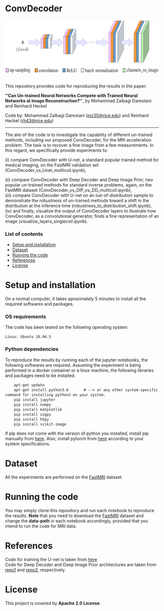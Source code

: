 # ConvDecoder

<p align="center"><img src="./ConvDecoder_architecture/ConvDecoder.JPG" width="650" height="175"></p>

<br>
This repository provides code for reproducing the results in the paper:

**''Can Un-trained Neural Networks Compete with Trained Neural Networks at Image Reconstruction?''**, by Mohammad Zalbagi Darestani and Reinhard Heckel

Code by: Mohammad Zalbagi Darestani (mz35@rice.edu) and Reinhard Heckel (rh43@rice.edu)
***

The aim of the code is to investigate the capability of different un-trained methods, including our proposed ConvDecoder, for the MRI acceleration problem. The task is to recover a fine image from a few measurements. In this regard, we specifically provide experiments to: 

(i) compare ConvDecoder with U-net, a standard popular trained method for medical imaging, on the FastMRI validation set (ConvDecoder_vs_Unet_multicoil.ipynb), 

(ii) compare ConvDecoder with Deep Decoder and Deep Image Prior, two popular un-trained methods for standard inverse problems, again, on the FastMRI dataset (ConvDecoder_vs_DIP_vs_DD_multicoil.ipynb), <br>
(iii) compare ConvDecoder with U-net on an out-of-distribution sample to demonstrate the robustness of un-trained methods toward a shift in the distribution at the inference time (robustness_to_distribution_shift.ipynb), <br> 
(iv) and finally, visualize the output of ConvDecoder layers to illustrate how ConvDecoder, as a convolutional generator, finds a fine representation of an image (visualize_layers_singlecoil.ipynb).

### List of contents
* [Setup and installation](Setup-and-installation) <br>
* [Dataset](#Dataset) <br>
* [Running the code](#Running-the-code) <br>
* [References](#References) <br>
* [License](#License)

# Setup and installation
On a normal computer, it takes aproximately 5 minutes to install all the required softwares and packages.

### OS requirements
The code has been tested on the following operating system:

	Linux: Ubuntu 16.04.5

### Python dependencies
To reproduce the results by running each of the jupyter notebooks, the following softwares are required. Assuming the experiment is being performed in a docker container or a linux machine, the following libraries and packages need to be installed.

        apt-get update
        apt-get install python3.6       # --> or any other system-specific command for installing python3 on your system.
		pip install jupyter
		pip install numpy
		pip install matplotlib
		pip install sigpy
		pip install h5py
		pip install scikit-image
		
If pip does not come with the version of python you installed, install pip manually from [here](https://ehmatthes.github.io/pcc/chapter_12/installing_pip.html). Also, install pytorch from [here](https://pytorch.org/) according to your system specifications. 

# Dataset
All the experiments are performed on the [FastMRI](https://fastmri.org/dataset) dataset.

# Running the code
You may simply clone this repository and run each notebook to reproduce the results. **Note** that you need to download the [FastMRI](https://fastmri.org/dataset) dataset and change the **data-path** in each notebook accordingly, provided that you intend to run the code for MRI data.

# References
Code for training the U-net is taken from [here](https://github.com/facebookresearch/fastMRI/tree/master/models/unet) <br>
Code for Deep Decoder and Deep Image Prior architectures are taken from [repo1](https://github.com/reinhardh/supplement_deep_decoder) and [repo2](https://github.com/DmitryUlyanov/deep-image-prior), respectively.

# License

This project is covered by **Apache 2.0 License**.
